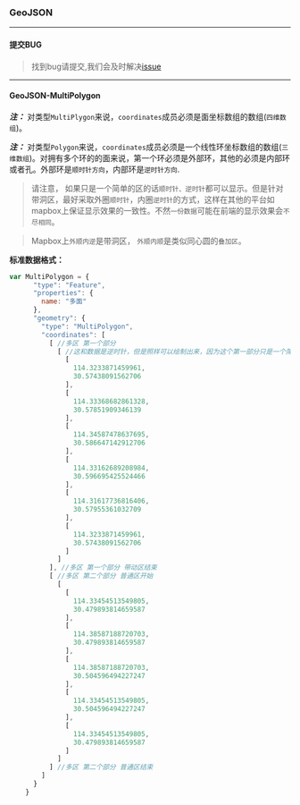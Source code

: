 ### GeoJSON

---
#### 提交BUG
> 找到bug请提交,我们会及时解决[issue](https://github.com/ParnDeedlit/WebClient-Mapbox/issues)

---
#### GeoJSON-MultiPolygon

***注：*** 对类型`MultiPlygon`来说，`coordinates`成员必须是面坐标数组的数组(`四维数组`)。

***注：*** 对类型`Polygon`来说，`coordinates`成员必须是一个线性环坐标数组的数组(`三维数组`)。对拥有多个环的的面来说，第一个环必须是外部环，其他的必须是内部环或者孔。外部环是`顺时针方向`，内部环是`逆时针方向`.

> 请注意， 如果只是一个简单的区的话`顺时针、逆时针`都可以显示。但是针对带洞区，最好采取外圈`顺时针`，内圈`逆时针`的方式，这样在其他的平台如mapbox上保证显示效果的一致性。不然`一份数据`可能在前端的显示效果会`不尽相同`。

> Mapbox上`外顺内逆`是带洞区， `外顺内顺`是类似同心圆的`叠加区`。

**标准数据格式：**
```javascript
var MultiPolygon = {
      "type": "Feature",
      "properties": {
        name: "多面"
      },
      "geometry": {
        "type": "MultiPolygon",
        "coordinates": [
          [ //多区 第一个部分
            [ //这和数据是逆时针，但是照样可以绘制出来，因为这个第一部分只是一个简单区
              [
                114.3233871459961,
                30.57438091562706
              ],
              [
                114.33368682861328,
                30.57851909346139
              ],
              [
                114.34587478637695,
                30.586647142912706
              ],
              [
                114.33162689208984,
                30.596695425524466
              ],
              [
                114.31617736816406,
                30.57955361032709
              ],
              [
                114.3233871459961,
                30.57438091562706
              ]
            ]
          ], //多区 第一个部分 带动区结束
          [ //多区 第二个部分 普通区开始
            [
              [
                114.33454513549805,
                30.479893814659587
              ],
              [
                114.38587188720703,
                30.479893814659587
              ],
              [
                114.38587188720703,
                30.504596494227247
              ],
              [
                114.33454513549805,
                30.504596494227247
              ],
              [
                114.33454513549805,
                30.479893814659587
              ]
            ]
          ] //多区 第二个部分 普通区结束
        ]
      }
    }
```
